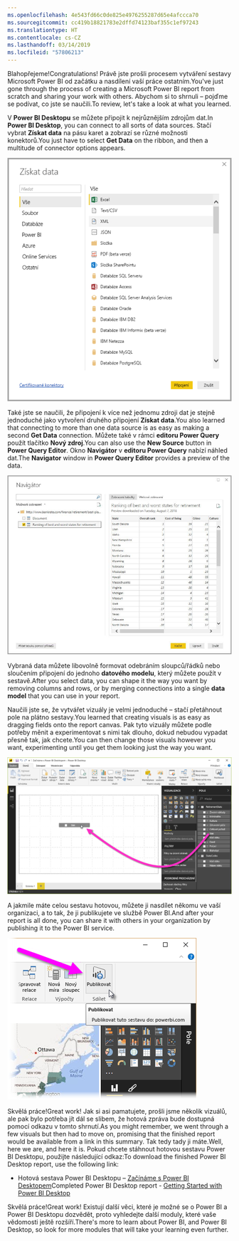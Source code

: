 ```yaml
---
ms.openlocfilehash: 4e543fd66c0de825e4976255287d65e4afccca70
ms.sourcegitcommit: cc419b18821783e2dffd74123baf355c1ef97243
ms.translationtype: HT
ms.contentlocale: cs-CZ
ms.lasthandoff: 03/14/2019
ms.locfileid: "57806213"
---
```

<span data-ttu-id="73d47-101">Blahopřejeme!</span><span class="sxs-lookup"><span data-stu-id="73d47-101">Congratulations!</span></span> <span data-ttu-id="73d47-102">Právě jste prošli procesem vytváření sestavy Microsoft Power BI od začátku a nasdílení vaší práce ostatním.</span><span class="sxs-lookup"><span data-stu-id="73d47-102">You've just gone through the process of creating a Microsoft Power BI report from scratch and sharing your work with others.</span></span> <span data-ttu-id="73d47-103">Abychom si to shrnuli – pojďme se podívat, co jste se naučili.</span><span class="sxs-lookup"><span data-stu-id="73d47-103">To review, let's take a look at what you learned.</span></span>

<span data-ttu-id="73d47-104">V **Power BI Desktopu** se můžete připojit k nejrůznějším zdrojům dat.</span><span class="sxs-lookup"><span data-stu-id="73d47-104">In **Power BI Desktop**, you can connect to all sorts of data sources.</span></span> <span data-ttu-id="73d47-105">Stačí vybrat **Získat data** na pásu karet a zobrazí se různé možnosti konektorů.</span><span class="sxs-lookup"><span data-stu-id="73d47-105">You just have to select **Get Data** on the ribbon, and then a multitude of connector options appears.</span></span> 

![Připojení k datům](../media/pbid-summary_01.png)

<span data-ttu-id="73d47-107">Také jste se naučili, že připojení k více než jednomu zdroji dat je stejně jednoduché jako vytvoření druhého připojení **Získat data**.</span><span class="sxs-lookup"><span data-stu-id="73d47-107">You also learned that connecting to more than one data source is as easy as making a second **Get Data** connection.</span></span> <span data-ttu-id="73d47-108">Můžete také v rámci **editoru Power Query** použít tlačítko **Nový zdroj**.</span><span class="sxs-lookup"><span data-stu-id="73d47-108">You can also use the **New Source** button in **Power Query Editor**.</span></span> <span data-ttu-id="73d47-109">Okno **Navigátor** v **editoru Power Query** nabízí náhled dat.</span><span class="sxs-lookup"><span data-stu-id="73d47-109">The **Navigator** window in **Power Query Editor** provides a preview of the data.</span></span>

![Okno Navigátor](../media/pbid-getdata_02.jpg)

<span data-ttu-id="73d47-111">Vybraná data můžete libovolně formovat odebráním sloupců/řádků nebo sloučením připojení do jednoho **datového modelu**, který můžete použít v sestavě.</span><span class="sxs-lookup"><span data-stu-id="73d47-111">After you select data, you can shape it the way you want by removing columns and rows, or by merging connections into a single **data model** that you can use in your report.</span></span>

<span data-ttu-id="73d47-112">Naučili jste se, že vytvářet vizuály je velmi jednoduché – stačí přetáhnout pole na plátno sestavy.</span><span class="sxs-lookup"><span data-stu-id="73d47-112">You learned that creating visuals is as easy as dragging fields onto the report canvas.</span></span> <span data-ttu-id="73d47-113">Pak tyto vizuály můžete podle potřeby měnit a experimentovat s nimi tak dlouho, dokud nebudou vypadat přesně tak, jak chcete.</span><span class="sxs-lookup"><span data-stu-id="73d47-113">You can then change those visuals however you want, experimenting until you get them looking just the way you want.</span></span>

![Přetažení pole na plátno](../media/pbid-visuals_03a.png)

<span data-ttu-id="73d47-115">A jakmile máte celou sestavu hotovou, můžete ji nasdílet někomu ve vaší organizaci, a to tak, že ji publikujete ve službě Power BI.</span><span class="sxs-lookup"><span data-stu-id="73d47-115">And after your report is all done, you can share it with others in your organization by publishing it to the Power BI service.</span></span>

![Tlačítko Publikovat](../media/pbid-share_01.png)

<span data-ttu-id="73d47-117">Skvělá práce!</span><span class="sxs-lookup"><span data-stu-id="73d47-117">Great work!</span></span> <span data-ttu-id="73d47-118">Jak si asi pamatujete, prošli jsme několik vizuálů, ale pak bylo potřeba jít dál se slibem, že hotová zpráva bude dostupná pomocí odkazu v tomto shrnutí.</span><span class="sxs-lookup"><span data-stu-id="73d47-118">As you might remember, we went through a few visuals but then had to move on, promising that the finished report would be available from a link in this summary.</span></span> <span data-ttu-id="73d47-119">Tak tedy tady ji máte.</span><span class="sxs-lookup"><span data-stu-id="73d47-119">Well, here we are, and here it is.</span></span> <span data-ttu-id="73d47-120">Pokud chcete stáhnout hotovou sestavu Power BI Desktopu, použijte následující odkaz:</span><span class="sxs-lookup"><span data-stu-id="73d47-120">To download the finished Power BI Desktop report, use the following link:</span></span>

* <span data-ttu-id="73d47-121">Hotová sestava Power BI Desktopu – [Začínáme s Power BI Desktopem](https://go.microsoft.com/fwlink/?linkid=2021059)</span><span class="sxs-lookup"><span data-stu-id="73d47-121">Completed Power BI Desktop report - [Getting Started with Power BI Desktop](https://go.microsoft.com/fwlink/?linkid=2021059)</span></span>

<span data-ttu-id="73d47-122">Skvělá práce!</span><span class="sxs-lookup"><span data-stu-id="73d47-122">Great work!</span></span> <span data-ttu-id="73d47-123">Existují další věci, které je možné se o Power BI a Power BI Desktopu dozvědět, proto vyhledejte další moduly, které vaše vědomosti ještě rozšíří.</span><span class="sxs-lookup"><span data-stu-id="73d47-123">There's more to learn about Power BI, and Power BI Desktop, so look for more modules that will take your learning even further.</span></span> 
